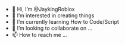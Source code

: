 - 👋 Hi, I’m @JaykingRoblox
- 👀 I’m interested in creating things
- 🌱 I’m currently learning How to Code/Script
- 💞️ I’m looking to collaborate on ...
- 📫 How to reach me ...

<!---
JaykingRoblox/JaykingRoblox is a ✨ special ✨ repository because its `README.md` (this file) appears on your GitHub profile.
You can click the Preview link to take a look at your changes.
--->
